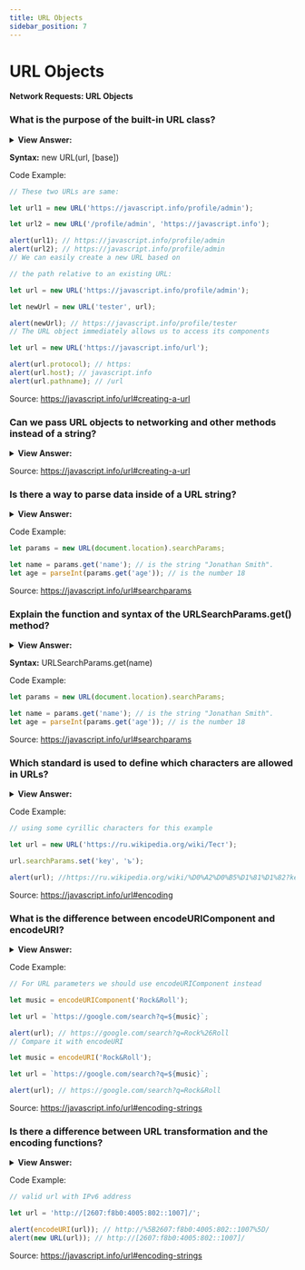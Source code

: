```yaml
---
title: URL Objects
sidebar_position: 7
---
```


# URL Objects

**Network Requests: URL Objects**

<head>
  <title>URL Objects - JavaScript Interview Questions & Answers</title>
  <meta charSet="utf-8" />
</head>

### What is the purpose of the built-in URL class?

<details>
  <summary><strong>View Answer:</strong></summary>
  <div>
  <div><strong>Interview Response:</strong> The built-in URL class provides a convenient interface for creating and parsing URLs. There are no networking methods that require exactly a URL object, strings are good enough. So technically we do not have to use URL. But sometimes it can be helpful in dynamically creating URLs. The URL() constructor returns a newly created URL object representing the URL defined by the parameters, in which it has two, URL and base. The URL is a USVString or any other object with a stringifier — including, for example, an &#8249;a&#8250; or &#8249;area&#8250; element — that represents an absolute or relative URL. If url is a relative URL, base is required, and will be used as the base URL. If url is an absolute URL, a given base will be ignored. The base is the string representing the base URL to use in cases where url is a relative URL. If not specified, it defaults to undefined.
    </div>
  </div>
</details>

**Syntax:** new URL(url, [base])

Code Example:

```js
// These two URLs are same:

let url1 = new URL('https://javascript.info/profile/admin');

let url2 = new URL('/profile/admin', 'https://javascript.info');

alert(url1); // https://javascript.info/profile/admin
alert(url2); // https://javascript.info/profile/admin
// We can easily create a new URL based on

// the path relative to an existing URL:

let url = new URL('https://javascript.info/profile/admin');

let newUrl = new URL('tester', url);

alert(newUrl); // https://javascript.info/profile/tester
// The URL object immediately allows us to access its components

let url = new URL('https://javascript.info/url');

alert(url.protocol); // https:
alert(url.host); // javascript.info
alert(url.pathname); // /url
```

Source: <https://javascript.info/url#creating-a-url>

### Can we pass URL objects to networking and other methods instead of a string?

<details>
  <summary><strong>View Answer:</strong></summary>
  <div>
  <div><strong>Interview Response:</strong> Yes, we can use a URL object in fetch or XMLHttpRequest, almost everywhere where a URL-string is expected. Generally, the URL object can be passed to any method instead of a string, as most methods will perform the string conversion, that turns a URL object into a string with full URL.
    </div>
  </div>
</details>

Source: <https://javascript.info/url#creating-a-url>

### Is there a way to parse data inside of a URL string?

<details>
  <summary><strong>View Answer:</strong></summary>
  <div>
  <div><strong>Interview Response:</strong> Yes, we can access the parameters via the searchParams URL property. A property formatted URL string should include encoding to ensure proper parsing. URL string parameters should be encoded if they contain spaces, non-latin letters, etc. URL.searchParams returns a URLSearchParams object that we can use to access the string data. For instance, if the URL of your page is https://example.com/?name=Jonathan%20Smith&age=18 you could parse out the name and age parameters using URL.searchParams.
    </div>
  </div>
</details>

Code Example:

```js
let params = new URL(document.location).searchParams;

let name = params.get('name'); // is the string "Jonathan Smith".
let age = parseInt(params.get('age')); // is the number 18
```

Source: <https://javascript.info/url#searchparams>

### Explain the function and syntax of the URLSearchParams.get() method?

<details>
  <summary><strong>View Answer:</strong></summary>
  <div>
  <div><strong>Interview Response:</strong> The get() method of the URLSearchParams interface returns the first value (string) associated to the given search parameter. If, the parameter is non-existent then the parameter will return null, otherwise a string value.
    </div>
  </div>
</details>

**Syntax:** URLSearchParams.get(name)

Code Example:

```js
let params = new URL(document.location).searchParams;

let name = params.get('name'); // is the string "Jonathan Smith".
let age = parseInt(params.get('age')); // is the number 18
```

Source: <https://javascript.info/url#searchparams>

### Which standard is used to define which characters are allowed in URLs?

<details>
  <summary><strong>View Answer:</strong></summary>
  <div>
  <div><strong>Interview Response:</strong> The RFC3986 standard is used to define which characters are allowed in URLs and which are not.</div><br />
  <div><strong>Technical Response:</strong> The RFC3986 standard is used to define which characters are allowed in URLs and which are not. Those that are not allowed, must be encoded, for instance Non-Latin letters and spaces – replaced with their UTF-8 codes, prefixed by %, such as %20 (a space can be encoded by +, for historical reasons, but that is an exception). The good news is that URL objects handle all that automatically. We just supply all parameters unencoded, and then convert the URL to string.
  </div>
  </div>
</details>

Code Example:

```js
// using some cyrillic characters for this example

let url = new URL('https://ru.wikipedia.org/wiki/Тест');

url.searchParams.set('key', 'ъ');

alert(url); //https://ru.wikipedia.org/wiki/%D0%A2%D0%B5%D1%81%D1%82?key=%D1%8A
```

Source: <https://javascript.info/url#encoding>

### What is the difference between encodeURIComponent and encodeURI?

<details>
  <summary><strong>View Answer:</strong></summary>
  <div>
  <div><strong>Interview Response:</strong> The main difference between encodeURIComponent and encodeURI is that encodeURI encodes only characters that are restricted in a URL. The encodeURIComponent encodes same characters, and, in addition to them, characters #, $, &, +, @, /, :, ;, =, ? and ,. It should be noted, encoding can be bit touchy, and you should make sure that pay attention to any characters that can be misinterpreted by encodeURI.
    </div>
  </div>
</details>

Code Example:

```js
// For URL parameters we should use encodeURIComponent instead

let music = encodeURIComponent('Rock&Roll');

let url = `https://google.com/search?q=${music}`;

alert(url); // https://google.com/search?q=Rock%26Roll
// Compare it with encodeURI

let music = encodeURI('Rock&Roll');

let url = `https://google.com/search?q=${music}`;

alert(url); // https://google.com/search?q=Rock&Roll
```

Source: <https://javascript.info/url#encoding-strings>

### Is there a difference between URL transformation and the encoding functions?

<details>
  <summary><strong>View Answer:</strong></summary>
  <div>
  <div><strong>Interview Response:</strong> Yes, Classes URL and URLSearchParams are based on the latest URI specification: RFC3986, while encode* functions are based on the obsolete version RFC2396. There are a few differences in relation IPv6 addresses, which are encoded differently. The reason behind this is that IPv6 URLs did not exist at the time of RFC2396 (August 1998). Such cases are rare, encode* functions work well most of the time, but we should be aware of it.
    </div>
  </div>
</details>

Code Example:

```js
// valid url with IPv6 address

let url = 'http://[2607:f8b0:4005:802::1007]/';

alert(encodeURI(url)); // http://%5B2607:f8b0:4005:802::1007%5D/
alert(new URL(url)); // http://[2607:f8b0:4005:802::1007]/
```

Source: <https://javascript.info/url#encoding-strings>
